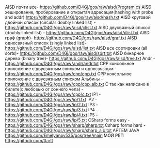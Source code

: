 AISD почти все- https://github.com/D4Gj/gos/raw/aisd/Program.cs
AISD хеширование, пробирование и открытая адресация(hashing with probe and addr) https://github.com/D4Gj/gos/raw/aisd/hash.txt
AISD круговой двойной список (circular doubly linked list) - https://github.com/D4Gj/gos/raw/aisd/clist.txt
AISD двусвязный список (doubly linked list) - https://github.com/D4Gj/gos/raw/aisd/dlist.txt
AISD граф (graph)- https://github.com/D4Gj/gos/raw/aisd/graf.txt
AISD односвязный список (singly linked list)- https://github.com/D4Gj/gos/raw/aisd/list.txt
AISD все сортировки (all sorts)- https://github.com/D4Gj/gos/raw/aisd/sort.txt
AISD бинарное дерево (binary tree)- https://github.com/D4Gj/gos/raw/aisd/tree.txt
Andr - https://github.com/D4Gj/gos/raw/andr/andr.txt
CPP консольное приложение с двусвязным списком и односвязным - https://github.com/D4Gj/gos/raw/cpp/cpp.txt
CPP консольное приложение с двусвязным списком Альбины - https://github.com/D4Gj/gos/raw/cpp/cpp_alb.txt
C так как написано в билете(с любовью от сонного чела) - https://github.com/D4Gj/gos/raw/cpp/c.txt
IP1 - https://github.com/D4Gj/gos/raw/ip/1.txt
IP2 - https://github.com/D4Gj/gos/raw/ip/2.txt
IP3 - https://github.com/D4Gj/gos/raw/ip/3.txt
IP4 - https://github.com/D4Gj/gos/raw/ip/4.txt
IP5 - https://github.com/D4Gj/gos/raw/ip/5.txt
CSharp forms easy - https://github.com/D4Gj/gos/raw/sharp/sharp.txt
Csharp forms hard - https://github.com/D4Gj/gos/raw/sharp/sharp_alb.txt
АРТЕМ JAVA https://github.com/Emelyanov535/gos/tree/main
МОЙ РЕП https://github.com/ttartt
